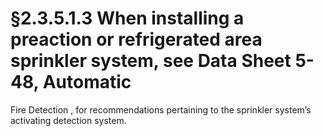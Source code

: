 # §2.3.5.1.3 When installing a preaction or refrigerated area sprinkler system, see Data Sheet 5-48, Automatic



Fire Detection , for recommendations pertaining to the sprinkler system’s activating detection system.